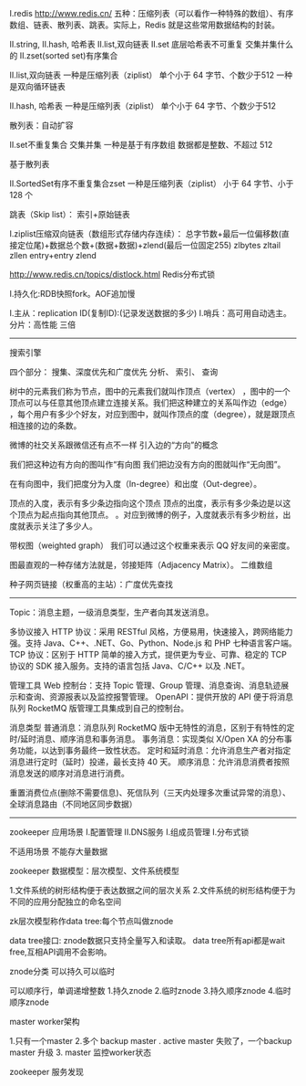  
 
 
 
 
 I.redis http://www.redis.cn/
 五种：压缩列表（可以看作一种特殊的数组）、有序数组、链表、散列表、跳表。实际上，Redis 就是这些常用数据结构的封装。
 
 
II.string,
II.hash, 哈希表
II.list,双向链表
II.set 底层哈希表不可重复 交集并集什么的
II.zset(sorted set)有序集合
 
  

 
 
 II.list,双向链表
 一种是压缩列表（ziplist） 单个小于 64 字节、个数少于512
 一种是双向循环链表
 
 
 II.hash, 哈希表
 一种是压缩列表（ziplist）   单个小于 64 字节、个数少于512
 
 散列表：自动扩容
 
 
 II.set不重复集合 交集并集
一种是基于有序数组  数据都是整数、不超过 512
 
 
 基于散列表
 
II.SortedSet有序不重复集合zset
 一种是压缩列表（ziplist）  小于 64 字节、小于 128 个

跳表（Skip list）： 索引+原始链表




 I.ziplist压缩双向链表（数组形式存储内存连续）：
 总字节数+最后一位偏移数(直接定位尾)+数据总个数+(数据+数据)+zlend(最后一位固定255)
 zlbytes
 zltail
 zllen
 entry+entry
 zlend
 
 
 http://www.redis.cn/topics/distlock.html
 Redis分布式锁
 
 I.持久化:RDB快照fork。AOF追加慢
 
 I.主从：replication ID(复制ID):(记录发送数据的多少)
 I.哨兵：高可用自动选主。分片：高性能 三倍
 
 --------------------------------------------------------------------------
 
搜索引擎

四个部分：
搜集、深度优先和广度优先
分析、
索引、
查询
 
 
 树中的元素我们称为节点，图中的元素我们就叫作顶点（vertex）
 ，图中的一个顶点可以与任意其他顶点建立连接关系。我们把这种建立的关系叫作边（edge）
 ，每个用户有多少个好友，对应到图中，就叫作顶点的度（degree），就是跟顶点相连接的边的条数。
 
 微博的社交关系跟微信还有点不一样 引入边的“方向”的概念
 
 
 我们把这种边有方向的图叫作“有向图
 我们把边没有方向的图就叫作“无向图”。
 
 在有向图中，我们把度分为入度（In-degree）和出度（Out-degree）。
 
 顶点的入度，表示有多少条边指向这个顶点
 顶点的出度，表示有多少条边是以这个顶点为起点指向其他顶点。  。对应到微博的例子，入度就表示有多少粉丝，出度就表示关注了多少人。
 
 带权图（weighted graph） 我们可以通过这个权重来表示 QQ 好友间的亲密度。
 
 
 图最直观的一种存储方法就是，邻接矩阵（Adjacency Matrix）。 二维数组
 
 
 
 
种子网页链接（权重高的主站）：广度优先查找
 
 
 
 
 
 ---------------------------------------------------------------------------
 
 Topic：消息主题，一级消息类型，生产者向其发送消息。
 
 
 
 多协议接入
 HTTP 协议：采用 RESTful 风格，方便易用，快速接入，跨网络能力强。支持 Java、C++、.NET、Go、Python、Node.js 和 PHP 七种语言客户端。
 TCP 协议：区别于 HTTP 简单的接入方式，提供更为专业、可靠、稳定的 TCP 协议的 SDK 接入服务。支持的语言包括 Java、C/C++ 以及 .NET。
 
 
 
 管理工具
 Web 控制台：支持 Topic 管理、Group 管理、消息查询、消息轨迹展示和查询、资源报表以及监控报警管理。
 OpenAPI：提供开放的 API 便于将消息队列 RocketMQ 版管理工具集成到自己的控制台。 
 
 
 消息类型
 普通消息：消息队列 RocketMQ 版中无特性的消息，区别于有特性的定时/延时消息、顺序消息和事务消息。
事务消息：实现类似 X/Open XA 的分布事务功能，以达到事务最终一致性状态。
定时和延时消息：允许消息生产者对指定消息进行定时（延时）投递，最长支持 40 天。
顺序消息：允许消息消费者按照消息发送的顺序对消息进行消费。

 
 
 
 
 
 
重置消费位点(删除不需要信息)、死信队列（三天内处理多次重试异常的消息）、全球消息路由（不同地区同步数据）
 
 
 
 
 
 
 ------------------------------------------------------
 
 zookeeper 应用场景
 I.配置管理
 II.DNS服务
 I.组成员管理
 I.分布式锁
 
 
 
 不适用场景
 不能存大量数据
 
 zookeeper 数据模型：层次模型、文件系统模型

1.文件系统的树形结构便于表达数据之间的层次关系
2.文件系统的树形结构便于为不同的应用分配独立的命名空间

zk层次模型称作data tree:每个节点叫做znode


data tree接口:
znode数据只支持全量写入和读取。
data tree所有api都是wait free,互相API调用不会影响。



znode分类
可以持久可以临时

可以顺序行，单调递增整数
1.持久znode
2.临时znode
3.持久顺序znode 
4.临时顺序znode




master worker架构

1.只有一个master
2.多个 backup master . active master 失败了，一个backup master 升级
3. master 监控worker状态


 
 
 zookeeper 服务发现
 
 
 
 
 
 
 